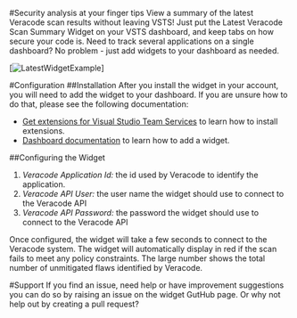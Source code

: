 #Security analysis at your finger tips
View a summary of the latest Veracode scan results without leaving VSTS! Just put the Latest Veracode Scan Summary Widget on your VSTS dashboard, and keep tabs on how secure your code is. Need to track several applications on a single dashboard? No problem - just add widgets to your dashboard as needed.

[![LatestWidgetExample](../images/example.pass.png)]

#Configuration
##Installation
After you install the widget in your account, you will need to add the widget to your dashboard. If you are unsure how to do that, please see the following documentation:
* [Get extensions for Visual Studio Team Services](https://www.visualstudio.com/docs/marketplace/get-vsts-extensions) to learn how to install extensions.
* [Dashboard documentation](https://www.visualstudio.com/docs/report/dashboards) to learn how to add a widget.

##Configuring the Widget
1. *Veracode Application Id:* the id used by Veracode to identify the application. 
2. *Veracode API User:* the user name the widget should use to connect to the Veracode API
3. *Veracode API Password:* the password the widget should use to connect to the Veracode API 

Once configured, the widget will take a few seconds to connect to the Veracode system. The widget will automatically display in red if the scan fails to meet any policy constraints. The large number shows the total number of unmitigated flaws identified by Veracode. 

#Support
If you find an issue, need help or have improvement suggestions you can do so by raising an issue on the widget GutHub page. Or why not help out by creating a pull request?